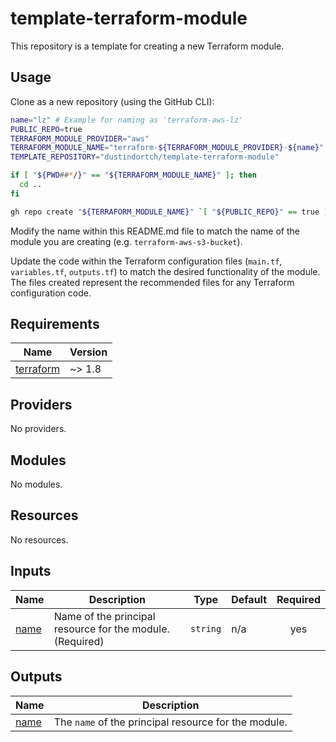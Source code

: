 # template-terraform-module

This repository is a template for creating a new Terraform module.

## Usage

Clone as a new repository (using the GitHub CLI):

```bash
name="lz" # Example for naming as 'terraform-aws-lz'
PUBLIC_REPO=true
TERRAFORM_MODULE_PROVIDER="aws"
TERRAFORM_MODULE_NAME="terraform-${TERRAFORM_MODULE_PROVIDER}-${name}"
TEMPLATE_REPOSITORY="dustindortch/template-terraform-module"

if [ "${PWD##*/}" == "${TERRAFORM_MODULE_NAME}" ]; then
  cd ..
fi

gh repo create "${TERRAFORM_MODULE_NAME}" `[ "${PUBLIC_REPO}" == true ] && echo "--public" || echo "--private"` --template "${TEMPLATE_REPOSITORY}" --clone
```

Modify the name within this README.md file to match the name of the module you are creating (e.g. `terraform-aws-s3-bucket`).

Update the code within the Terraform configuration files (`main.tf`, `variables.tf`, `outputs.tf`) to match the desired functionality of the module.  The files created represent the recommended files for any Terraform configuration code.

<!-- BEGIN_TF_DOCS -->
## Requirements

| Name | Version |
|------|---------|
| <a name="requirement_terraform"></a> [terraform](#requirement\_terraform) | ~> 1.8 |

## Providers

No providers.

## Modules

No modules.

## Resources

No resources.

## Inputs

| Name | Description | Type | Default | Required |
|------|-------------|------|---------|:--------:|
| <a name="input_name"></a> [name](#input\_name) | Name of the principal resource for the module. (Required) | `string` | n/a | yes |

## Outputs

| Name | Description |
|------|-------------|
| <a name="output_name"></a> [name](#output\_name) | The `name` of the principal resource for the module. |
<!-- END_TF_DOCS -->
